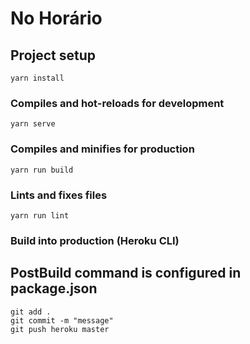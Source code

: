 # No Horário

## Project setup
```
yarn install
```

### Compiles and hot-reloads for development
```
yarn serve
```

### Compiles and minifies for production
```
yarn run build
```

### Lints and fixes files
```
yarn run lint
```

### Build into production (Heroku CLI)
## PostBuild command is configured in package.json
```
git add .
git commit -m "message"
git push heroku master
```
